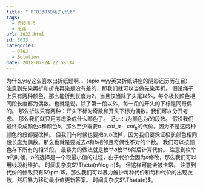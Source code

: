 ```yaml
---
title: " DTOJ3838绳子\t\t"
tags:
  - 奇技淫巧
  - 思路
url: 3033.html
id: 3033
categories:
  - DTOJ
  - Solution
date: 2018-07-24 22:58:34
---
```


为什么ysy这么喜欢出折纸题啊…（apio wyy英文折纸讲座的阴影还历历在目） 注意到先染再折和折完再染是没有差的，那我们就可以当做先染再折。 假设绳子上只有两种颜色，那么能折到长度为$2$。当且仅当除了头尾以外，每个极长颜色相同段长度都为偶数。也就是说，除了第一段以外，每一段的开头的下标是同奇偶的。 那么折法只有两种：开头下标为奇数和开头下标为偶数。我们可以分开考虑。 那么我们就只用考虑染成什么颜色了。 记$cnt\_i$为颜色为$i$的段数。 假设我们最终染成颜色$a$和颜色$b$，那么至少需要$n-cnt\_a-cnt_b$的代价。因为不是这两种颜色的段都要改掉。 但我们有时候也要把$a,b$改掉，因为我们要保证极长颜色相同段长度为偶数。那么也就是要减去$a$和$b$相邻且奇偶性不对的个数。 我们可以按颜色存下所有的相邻段。 最暴力的做法就是枚举$a$枚举$b$然后计算代价。 注意到枚举$a$的时候，$b$的选择是一个取最小值的过程，由于代价会因为$a$修改，那么我们可以用线段树维护。 时间复杂度$\\Theta(n\\log n)$。 但这样可能会被卡常。 注意到代价的修改只有$\\pm 1$，那么我们可以暴力维护每种代价和每种代价的出现次数，然后暴力移动最小值更新答案。 时间复杂度$\\Theta(n)$。